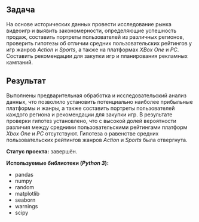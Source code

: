 ## Задача

На основе исторических данных провести исследование рынка видеоигр и выявить закономерности, определяющие успешность продаж, составить портреты пользователей из различных регионов, проверить гипотезы об отличии средних пользовательских рейтингов у игр жанров *Action* и *Sports*, а также на платформах *XBox One* и *PC*. Составить рекомендации для закупки игр и планирования рекламных кампаний.

## Результат

Выполнены предварительная обработка и исследовательский анализ данных, что позволило установить потенциально наиболее прибыльные платформы и жанры, а также составить портреты пользователей каждого региона и рекомендации для закупки игр. В результате проверки гипотез установлено, что с высокой долей вероятности различия между средними пользовательскими рейтингами платформ *Xbox One* и *PC* отсутствуют. Гипотеза о равенстве cредних пользовательских рейтингов жанров *Action* и *Sports* была отвергнута.

**Статус проекта:** завершён.

**Используемые библиотеки (*Python 3*):**

* pandas
* numpy
* random
* matplotlib
* seaborn
* warnings
* scipy
